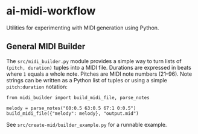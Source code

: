 # ai-midi-workflow

Utilities for experimenting with MIDI generation using Python.

## General MIDI Builder

The `src/midi_builder.py` module provides a simple way to turn lists of
`(pitch, duration)` tuples into a MIDI file. Durations are expressed in
beats where `1` equals a whole note. Pitches are MIDI note numbers (21–96).
Note strings can be written as a Python list of tuples or using a simple
``pitch:duration`` notation:

```
from midi_builder import build_midi_file, parse_notes

melody = parse_notes("60:0.5 63:0.5 67:1 0:0.5")
build_midi_file({"melody": melody}, "output.mid")
```

See `src/create-mid/builder_example.py` for a runnable example.


